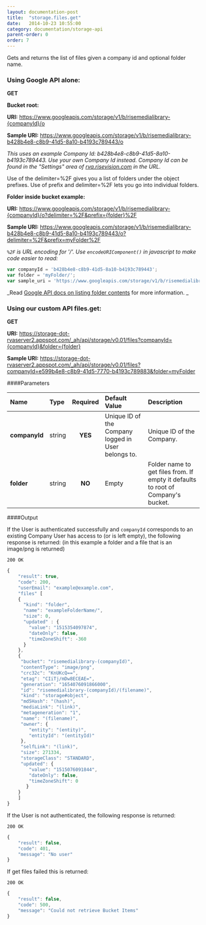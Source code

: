 ```yaml
---
layout: documentation-post
title:  "storage.files.get"
date:   2014-10-23 10:55:00
category: documentation/storage-api
parent-order: 0
order: 7
---
```


Gets and returns the list of files given a company id and optional folder name.

### Using Google API alone:

**GET**

**Bucket root:**

**URI:** https://www.googleapis.com/storage/v1/b/risemedialibrary-{companyId}/o

**Sample URI:** https://www.googleapis.com/storage/v1/b/risemedialibrary-b428b4e8-c8b9-41d5-8a10-b4193c789443/o

_This uses an example Company Id: b428b4e8-c8b9-41d5-8a10-b4193c789443. Use your own Company Id instead. Company Id can be found in the "Settings" area of [rva.risevision.com](http://rva.risevision.com) in the URL._

Use of the delimiter=%2F gives you a list of folders under the object prefixes.
Use of prefix and delimiter=%2F lets you go into individual folders.

**Folder inside bucket example:**

**URI:** https://www.googleapis.com/storage/v1/b/risemedialibrary-{companyId}/o?delimiter=%2F&prefix={folder}%2F

**Sample URI:** https://www.googleapis.com/storage/v1/b/risemedialibrary-b428b4e8-c8b9-41d5-8a10-b4193c789443/o?delimiter=%2F&prefix=myFolder%2F

_`%2F` is URL encoding for '/'. Use `encodeURIComponent()` in javascript to make code easier to read:_

```javascript
var companyId = 'b428b4e8-c8b9-41d5-8a10-b4193c789443';
var folder = 'myFolder/';
var sample_uri = 'https://www.googleapis.com/storage/v1/b/risemedialibrary-' + encodeURIComponent( companyId ) + '/o?delimiter=' + encodeURIComponent( '/' ) + '&prefix=' + encodeURIComponent( folder );
```

_Read [Google API docs on listing folder contents](https://cloud.google.com/storage/docs/json_api/v1/objects/list) for more information. _

### Using our custom API files.get:

**GET**

**URI:** https://storage-dot-rvaserver2.appspot.com/_ah/api/storage/v0.01/files?companyId={companyId}&folder={folder}

**Sample URI:** https://storage-dot-rvaserver2.appspot.com/_ah/api/storage/v0.01/files?companyId=e599b4e8-c8b9-41d5-7770-b4193c789883&folder=myFolder

####Parameters

| Name    | Type   | Required | Default Value | Description |
|:--------|:-------|:--------:|:--------------|:------------|
| **companyId**  | string |  **YES**  | Unique ID of the Company logged in User belongs to. | Unique ID of the Company. |
| **folder**  | string |  **NO**  | Empty | Folder name to get files from. If empty it defaults to root of Company's bucket.  |

####Output

If the User is authenticated successfully and `companyId` corresponds to an existing Company User has access to (or is left empty), the following response is returned:
(in this example a folder and a file that is an image/png is returned)

```200 OK```

```javascript
{
    "result": true,
    "code": 200,
    "userEmail": "example@example.com",
    "files" [
    {
      "kind": "folder",
      "name": "exampleFolderName/",
      "size": 0,
      "updated" : {
        "value": "1515354097874",
        "dateOnly": false,
        "timeZoneShift": -360
      }
    },
    {
     "bucket": "risemedialibrary-(companyId)",
     "contentType": "image/png",
     "crc32c": "KnUKcQ==",
     "etag": "CIiTj/mDw8ECEAE=",
     "generation": "1654076091866000",
     "id": "risemedialibrary-(companyId)/(filename)",
     "kind": "storage#object",
     "md5Hash": "(hash)",
     "mediaLink": "(link)",
     "metageneration": "1",
     "name": "(filename)",
     "owner": {
        "entity": "(entity)",
        "entityId": "(entityId)"
     },
     "selfLink": "(link)",
     "size": 271334,
     "storageClass": "STANDARD",
     "updated": {
        "value": "1515076091844",
        "dateOnly": false,
        "timeZoneShift": 0
       }
    }
    ]
}

```

If the User is not authenticated, the following response is returned:

```200 OK```

```javascript
{
    "result": false,
    "code": 401,
    "message": "No user"
}
```

If get files failed this is returned:

```200 OK```

```javascript
{
    "result": false,
    "code": 500,
    "message": "Could not retrieve Bucket Items"
}

```